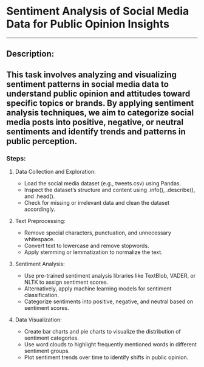 # **Sentiment Analysis of Social Media Data for Public Opinion Insights**
---

## **Description:**

This task involves analyzing and visualizing sentiment patterns in social media data to understand public opinion and attitudes toward specific topics or brands. By applying sentiment analysis techniques, we aim to categorize social media posts into positive, negative, or neutral sentiments and identify trends and patterns in public perception.
---

### **Steps:**

1. Data Collection and Exploration:
   - Load the social media dataset (e.g., tweets.csv) using Pandas.
   - Inspect the dataset’s structure and content using .info(), .describe(), and .head().
   - Check for missing or irrelevant data and clean the dataset accordingly.

2. Text Preprocessing:
   - Remove special characters, punctuation, and unnecessary whitespace.
   - Convert text to lowercase and remove stopwords.
   - Apply stemming or lemmatization to normalize the text.

3. Sentiment Analysis:
   - Use pre-trained sentiment analysis libraries like TextBlob, VADER, or NLTK to assign sentiment scores.
   - Alternatively, apply machine learning models for sentiment classification.
   - Categorize sentiments into positive, negative, and neutral based on sentiment scores.

4. Data Visualization:
   - Create bar charts and pie charts to visualize the distribution of sentiment categories.
   - Use word clouds to highlight frequently mentioned words in different sentiment groups.
   - Plot sentiment trends over time to identify shifts in public opinion.
